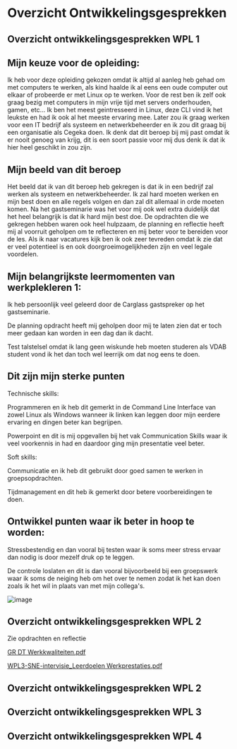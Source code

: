 # Overzicht Ontwikkelingsgesprekken

## Overzicht ontwikkelingsgesprekken WPL 1



## Mijn keuze voor de opleiding:


Ik heb voor deze opleiding gekozen omdat ik altijd al aanleg heb gehad om met computers te werken, als kind haalde ik al eens een oude computer out elkaar of probeerde er met Linux op te werken.
Voor de rest ben ik zelf ook graag bezig met computers in mijn vrije tijd met servers onderhouden, gamen, etc...
Ik ben het meest geintresseerd in Linux, deze CLI vind ik het leukste en had ik ook al het meeste ervaring mee.
Later zou ik graag werken voor een IT bedrijf als systeem en netwerkbeheerder en ik zou dit graag bij een organisatie als Cegeka doen.
Ik denk dat dit beroep bij mij past omdat ik er nooit genoeg van krijg, dit is een soort passie voor mij dus denk ik dat ik hier heel geschikt in zou zijn.


## Mijn beeld van dit beroep

Het beeld dat ik van dit beroep heb gekregen is dat ik in een bedrijf zal werken als systeem en netwerkbeheerder.
Ik zal hard moeten werken en mijn best doen en alle regels volgen en dan zal dit allemaal in orde moeten komen.
Na het gastseminarie was het voor mij ook wel extra duidelijk dat het heel belangrijk is dat ik hard mijn best doe.
De opdrachten die we gekregen hebben waren ook heel hulpzaam, de planning en reflectie heeft mij al voorruit geholpen om te reflecteren en mij beter voor te bereiden voor de les.
Als ik naar vacatures kijk ben ik ook zeer tevreden omdat ik zie dat er veel potentieel is en ook doorgroeimogelijkheden zijn en veel legale voordelen.


## Mijn belangrijkste leermomenten van werkplekleren 1:

Ik heb persoonlijk veel geleerd door de Carglass gastspreker op het gastseminarie.

De planning opdracht heeft mij geholpen door mij te laten zien dat er toch meer gedaan kan worden in een dag dan ik dacht.

Test talstelsel omdat ik lang geen wiskunde heb moeten studeren als VDAB student vond ik het dan toch wel leerrijk om dat nog eens te doen.


## Dit zijn mijn sterke punten


Technische skills:

Programmeren en ik heb dit gemerkt in de Command Line Interface van zowel Linux als Windows wanneer ik linken kan leggen door mijn eerdere ervaring en dingen beter kan begrijpen.

Powerpoint en dit is mij opgevallen bij het vak Communication Skills waar ik veel voorkennis in had en daardoor ging mijn presentatie veel beter.


Soft skills:

Communicatie en ik heb dit gebruikt door goed samen te werken in groepsopdrachten.

Tijdmanagement en dit heb ik gemerkt door betere voorbereidingen te doen.



## Ontwikkel punten waar ik beter in hoop te worden:


Stressbestendig en dan vooral bij testen waar ik soms meer stress ervaar dan nodig is door mezelf druk op te leggen.

De controle loslaten en dit is dan vooral bijvoorbeeld bij een groepswerk waar ik soms de neiging heb om het over te nemen zodat ik het kan doen zoals ik het wil in plaats van met mijn collega's.


![image](https://github.com/PXL-Digital-SNE-Werkplekleren/portfolio-ArneMinnenPXL/assets/148560595/376de382-6a91-4567-8774-65869211c55d)



## Overzicht ontwikkelingsgesprekken WPL 2

Zie opdrachten en reflectie

[GR DT Werkkwaliteiten.pdf](https://github.com/user-attachments/files/18557679/GR.DT.Werkkwaliteiten.pdf)

[WPL3-SNE-intervisie_Leerdoelen Werkprestaties.pdf](https://github.com/user-attachments/files/18557696/WPL3-SNE-intervisie_Leerdoelen.Werkprestaties.pdf)

## Overzicht ontwikkelingsgesprekken WPL 2

## Overzicht ontwikkelingsgesprekken WPL 3




## Overzicht ontwikkelingsgesprekken WPL 4
